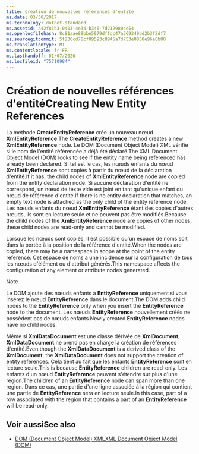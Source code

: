 ```yaml
---
title: Création de nouvelles références d'entité
ms.date: 03/30/2017
ms.technology: dotnet-standard
ms.assetid: a42f81b3-0403-4e34-b346-7d2129804e54
ms.openlocfilehash: 8c81aae89bbe5979dffdc47a369349bd2b3f2df7
ms.sourcegitcommit: 5f236cd78cf09593c8945a7d753e0850e96a0b80
ms.translationtype: MT
ms.contentlocale: fr-FR
ms.lasthandoff: 01/07/2020
ms.locfileid: "75710984"
---
```

# <a name="creating-new-entity-references"></a><span data-ttu-id="2ce2c-102">Création de nouvelles références d'entité</span><span class="sxs-lookup"><span data-stu-id="2ce2c-102">Creating New Entity References</span></span>
<span data-ttu-id="2ce2c-103">La méthode **CreateEntityReference** crée un nouveau nœud **XmlEntityReference**.</span><span class="sxs-lookup"><span data-stu-id="2ce2c-103">The **CreateEntityReference** method creates a new **XmlEntityReference** node.</span></span> <span data-ttu-id="2ce2c-104">Le DOM (Document Object Model) XML vérifie si le nom de l'entité référencée a déjà été déclaré.</span><span class="sxs-lookup"><span data-stu-id="2ce2c-104">The XML Document Object Model (DOM) looks to see if the entity name being referenced has already been declared.</span></span> <span data-ttu-id="2ce2c-105">Si tel est le cas, les nœuds enfants du nœud **XmlEntityReference** sont copiés à partir du nœud de la déclaration d'entité.</span><span class="sxs-lookup"><span data-stu-id="2ce2c-105">If it has, the child nodes of **XmlEntityReference** node are copied from the entity declaration node.</span></span> <span data-ttu-id="2ce2c-106">Si aucune déclaration d'entité ne correspond, un nœud de texte vide est joint en tant qu'unique enfant du nœud de référence d'entité.</span><span class="sxs-lookup"><span data-stu-id="2ce2c-106">If there is no entity declaration that matches, an empty text node is attached as the only child of the entity reference node.</span></span> <span data-ttu-id="2ce2c-107">Les nœuds enfants du nœud **XmlEntityReference** étant des copies d'autres nœuds, ils sont en lecture seule et ne peuvent pas être modifiés.</span><span class="sxs-lookup"><span data-stu-id="2ce2c-107">Because the child nodes of the **XmlEntityReference** node are copies of other nodes, these child nodes are read-only and cannot be modified.</span></span>  
  
 <span data-ttu-id="2ce2c-108">Lorsque les nœuds sont copiés, il est possible qu'un espace de noms soit dans la portée à la position de la référence d'entité.</span><span class="sxs-lookup"><span data-stu-id="2ce2c-108">When the nodes are copied, there may be a namespace in scope at the point of the entity reference.</span></span> <span data-ttu-id="2ce2c-109">Cet espace de noms a une incidence sur la configuration de tous les nœuds d'élément ou d'attribut générés.</span><span class="sxs-lookup"><span data-stu-id="2ce2c-109">This namespace affects the configuration of any element or attribute nodes generated.</span></span>  
  
> [!NOTE]
> <span data-ttu-id="2ce2c-110">Le DOM ajoute des nœuds enfants à **EntityReference** uniquement si vous insérez le nœud **EntityReference** dans le document.</span><span class="sxs-lookup"><span data-stu-id="2ce2c-110">The DOM adds child nodes to the **EntityReference** only when you insert the **EntityReference** node to the document.</span></span> <span data-ttu-id="2ce2c-111">Les nœuds **EntityReference** nouvellement créés ne possèdent pas de nœuds enfants.</span><span class="sxs-lookup"><span data-stu-id="2ce2c-111">Newly created **EntityReference** nodes have no child nodes.</span></span>  
  
 <span data-ttu-id="2ce2c-112">Même si **XmlDataDocument** est une classe dérivée de **XmlDocument**, **XmlDataDocument** ne prend pas en charge la création de références d'entité.</span><span class="sxs-lookup"><span data-stu-id="2ce2c-112">Even though the **XmlDataDocument** is a derived class of the **XmlDocument**, the **XmlDataDocument** does not support the creation of entity references.</span></span> <span data-ttu-id="2ce2c-113">Cela tient au fait que les enfants **EntityReference** sont en lecture seule.</span><span class="sxs-lookup"><span data-stu-id="2ce2c-113">This is because **EntityReference** children are read-only.</span></span> <span data-ttu-id="2ce2c-114">Les enfants d'un nœud **EntityReference** peuvent s'étendre sur plus d'une région.</span><span class="sxs-lookup"><span data-stu-id="2ce2c-114">The children of an **EntityReference** node can span more than one region.</span></span> <span data-ttu-id="2ce2c-115">Dans ce cas, une partie d'une ligne associée à la région qui contient une partie de **EntityReference** sera en lecture seule.</span><span class="sxs-lookup"><span data-stu-id="2ce2c-115">In this case, part of a row associated with the region that contains a part of an **EntityReference** will be read-only.</span></span>  
  
## <a name="see-also"></a><span data-ttu-id="2ce2c-116">Voir aussi</span><span class="sxs-lookup"><span data-stu-id="2ce2c-116">See also</span></span>

- [<span data-ttu-id="2ce2c-117">DOM (Document Object Model) XML</span><span class="sxs-lookup"><span data-stu-id="2ce2c-117">XML Document Object Model (DOM)</span></span>](../../../../docs/standard/data/xml/xml-document-object-model-dom.md)
